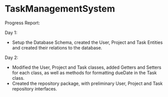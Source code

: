 # TaskManagementSystem

Progress Report:

Day 1: 
- Setup the Database Schema, created the User, Project and Task Entities and created their relations to the database.

Day 2: 
- Modified the User, Project and Task classes, added Getters and Setters for each class, as well as methods for 
formatting dueDate in the Task class.
- Created the repository package, with preliminary User, Project and Task repository interfaces.